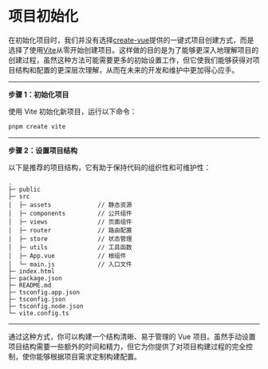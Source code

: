 # 项目初始化

在初始化项目时，我们并没有选择[create-vue](https://github.com/vuejs/create-vue)提供的一键式项目创建方式，而是选择了使用[Vite](https://cn.vitejs.dev/)从零开始创建项目。这样做的目的是为了能够更深入地理解项目的创建过程，虽然这种方法可能需要更多的初始设置工作，但它使我们能够获得对项目结构和配置的更深层次理解，从而在未来的开发和维护中更加得心应手。

-----

**步骤 1：初始化项目**

使用 Vite 初始化新项目，运行以下命令：

```bash
pnpm create vite
```

-----

**步骤 2：设置项目结构**

以下是推荐的项目结构，它有助于保持代码的组织性和可维护性：

```
.
├─ public
├─ src
│  ├─ assets             // 静态资源
│  ├─ components         // 公共组件
│  ├─ views              // 页面组件
│  ├─ router             // 路由配置
│  ├─ store              // 状态管理
│  ├─ utils              // 工具函数
│  ├─ App.vue            // 根组件
│  └─ main.js            // 入口文件
├─ index.html
├─ package.json
├─ README.md
├─ tsconfig.app.json
├─ tsconfig.json
├─ tsconfig.node.json
└─ vite.config.ts
```

------









通过这种方式，你可以构建一个结构清晰、易于管理的 Vue 项目。虽然手动设置项目结构需要一些额外的时间和精力，但它为你提供了对项目构建过程的完全控制，使你能够根据项目需求定制构建配置。

